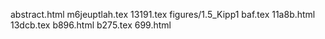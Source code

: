 abstract.html
m6jeuptlah.tex
13191.tex
figures/1.5_Kipp1
baf.tex
11a8b.html
13dcb.tex
b896.html
b275.tex
699.html